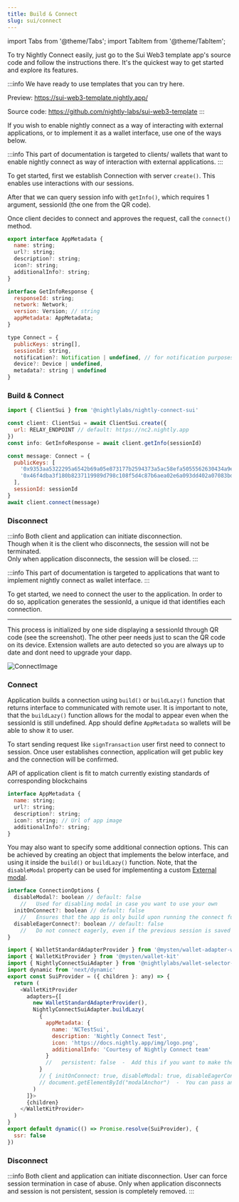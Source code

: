 ```yaml
---
title: Build & Connect
slug: sui/connect
---
```


import Tabs from '@theme/Tabs';
import TabItem from '@theme/TabItem';

To try Nightly Connect easily, just go to the Sui Web3 template app's source code and follow the instructions there. It's the quickest way to get started and explore its features.

:::info
We have ready to use templates that you can try here.

Preview: https://sui-web3-template.nightly.app/

Source code: https://github.com/nightly-labs/sui-web3-template
:::

If you wish to enable nightly connect as a way of interacting with external applications, or to implement it as a wallet interface, use one of the ways below.

<Tabs>
<TabItem value="Client" label="Client">

:::info
This part of documentation is targeted to clients/ wallets that want to enable nightly connect
as way of interaction with external applications.
:::

To get started, first we establish Connection with server `create()`. This enables use interactions with our sessions.

After that we can query session info with `getInfo()`, which requires 1 argument, sessionId (the one from the QR code).

Once client decides to connect and approves the request, call the `connect()` method.

```js
export interface AppMetadata {
  name: string;
  url?: string;
  description?: string;
  icon?: string;
  additionalInfo?: string;
}

interface GetInfoResponse {
  responseId: string;
  network: Network;
  version: Version; // string
  appMetadata: AppMetadata;
}

type Connect = {
  publicKeys: string[],
  sessionId: string,
  notification?: Notification | undefined, // for notification purposes
  device?: Device | undefined,
  metadata?: string | undefined
}
```

### Build & Connect

```js
import { ClientSui } from '@nightlylabs/nightly-connect-sui'

const client: ClientSui = await ClientSui.create({
  url: RELAY_ENDPOINT // default: https://nc2.nightly.app
})
const info: GetInfoResponse = await client.getInfo(sessionId)

const message: Connect = {
  publicKeys: [
    '0x9353aa5322295a6542b69a05e873177b2594373a5ac58efa5055562630434a9e',
    '0x46f4dba3f180b8237119989d798c108f5d4c87b6aea02e6a093dd402a07083bd'
  ],
  sessionId: sessionId
}
await client.connect(message)
```

### Disconnect

:::info
Both client and application can initiate disconnection.<br />
Though when it is the client who disconnects, the session will not be terminated.<br />
Only when application disconnects, the session will be closed.
:::

</TabItem>

<TabItem value="Application" label="Application">

:::info
This part of documentation is targeted to applications that want to implement nightly connect
as wallet interface.
:::

To get started, we need to connect the user to the application.
In order to do so, application generates the sessionId, a unique id that identifies each connection.

---

This process is initialized by one side displaying a sessionId through QR code (see the screenshot).
The other peer needs just to scan the QR code on its device. Extension wallets are auto detected so you are always up to date and dont need to upgrade your dapp.

![ConnectImage](../../static/img/connect.png#connectImage)

### Connect

Application builds a connection using `build()` or `buildLazy()` function that returns interface to communicated with remote user. It is important to note, that the `buildLazy()` function allows for the modal to appear even when the sessionId is still undefined. App should define `AppMetadata` so wallets will be able to show it to user.

To start sending request like `signTransaction` user first need to connect to session.
Once user establishes connection, application will get public key and the connection will be confirmed.

API of application client is fit to match currently existing standards of corresponding blockchains

```js
interface AppMetadata {
  name: string;
  url?: string;
  description?: string;
  icon?: string; // Url of app image
  additionalInfo?: string;
}
```

You may also want to specify some additional connection options. This can be achieved by creating an object that implements the below interface, and using it inside the `build()` or `buildLazy()` function. Note, that the `disableModal` property can be used for implementing a custom [External modal](../../customization/customization/external_modal).

```js
interface ConnectionOptions {
  disableModal?: boolean // default: false
    //   Used for disabling modal in case you want to use your own
  initOnConnect?: boolean // default: false
    //   Ensures that the app is only build upon running the connect function
  disableEagerConnect?: boolean // default: false
    //   Do not connect eagerly, even if the previous session is saved
}
```

```js
import { WalletStandardAdapterProvider } from '@mysten/wallet-adapter-wallet-standard'
import { WalletKitProvider } from '@mysten/wallet-kit'
import { NightlyConnectSuiAdapter } from '@nightlylabs/wallet-selector-sui'
import dynamic from 'next/dynamic'
export const SuiProvider = ({ children }: any) => {
  return (
    <WalletKitProvider
      adapters={[
        new WalletStandardAdapterProvider(),
        NightlyConnectSuiAdapter.buildLazy(
          {
            appMetadata: {
              name: 'NCTestSui',
              description: 'Nightly Connect Test',
              icon: 'https://docs.nightly.app/img/logo.png',
              additionalInfo: 'Courtesy of Nightly Connect team'
            }
            //   persistent: false  -  Add this if you want to make the session non-persistent
          }
          // { initOnConnect: true, disableModal: true, disableEagerConnect: true }  -  You may specify the connection options object here
          // document.getElementById("modalAnchor")  -  You can pass an optional anchor element for the modal here
        )
      ]}>
      {children}
    </WalletKitProvider>
  )
}
export default dynamic(() => Promise.resolve(SuiProvider), {
  ssr: false
})
```

### Disconnect

:::info
Both client and application can initiate disconnection.
User can force session termination in case of abuse.
Only when application disconnects and session is not persistent, session is completely removed.
:::

</TabItem>
</Tabs>
